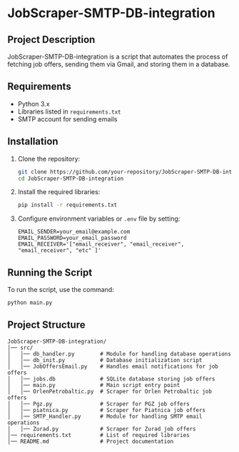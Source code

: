 # JobScraper-SMTP-DB-integration

## Project Description
JobScraper-SMTP-DB-integration is a script that automates the process of fetching job offers, sending them via Gmail, and storing them in a database.

## Requirements
- Python 3.x
- Libraries listed in `requirements.txt`
- SMTP account for sending emails

## Installation
1. Clone the repository:
   ```sh
   git clone https://github.com/your-repository/JobScraper-SMTP-DB-integration.git
   cd JobScraper-SMTP-DB-integration
   ```
2. Install the required libraries:
   ```sh
   pip install -r requirements.txt
   ```
3. Configure environment variables or `.env` file by setting:
   ```env
   EMAIL_SENDER=your_email@example.com
   EMAIL_PASSWORD=your_email_password
   EMAIL_RECEIVER='["email_receiver", "email_receiver", "email_receiver", "etc" ]'
   ```

## Running the Script
To run the script, use the command:
```sh
python main.py
```

## Project Structure
```
JobScraper-SMTP-DB-integration/
│── src/
│   │── db_handler.py        # Module for handling database operations
│   │── db_init.py           # Database initialization script
│   │── JobOffersEmail.py    # Handles email notifications for job offers
│   │── jobs.db              # SQLite database storing job offers
│   │── main.py              # Main script entry point
│   │── OrlenPetrobaltic.py  # Scraper for Orlen Petrobaltic job offers
│   │── Pgz.py               # Scraper for PGZ job offers
│   │── piatnica.py          # Scraper for Piatnica job offers
│   │── SMTP_Handler.py      # Module for handling SMTP email operations
│   │── Zurad.py             # Scraper for Zurad job offers
│── requirements.txt         # List of required libraries
│── README.md                # Project documentation
```


